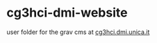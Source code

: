 # cg3hci-dmi-website
user folder for the grav cms at [cg3hci.dmi.unica.it](https://cg3hci.dmi.unica.it/lab)

